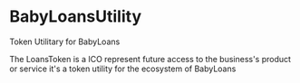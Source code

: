 # BabyLoansUtility
Token Utilitary for BabyLoans

The LoansToken is a ICO represent future access to the business's product or service
it's a token utility for the ecosystem of BabyLoans
